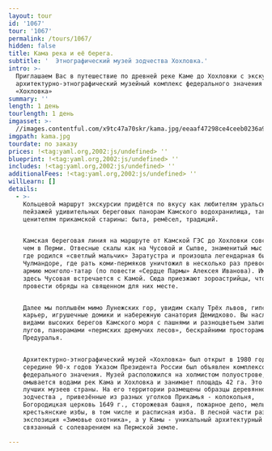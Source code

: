 ```yaml
---
layout: tour
id: '1067'
tour: '1067'
permalink: /tours/1067/
hidden: false
title: Кама река и её берега.
subtitle: '  Этнографический музей зодчества Хохловка.'
intro: >-
  Приглашаем Вас в путешествие по древней реке Каме до Хохловки с экскурсией в
  архитектурно-этнографический музейный комплекс федерального значения
  «Хохловка»
summary: ''
length: 1 день
tourlength: 1 день
imgasset: >-
  //images.contentful.com/x9tc47a70skr/kama.jpg/eeaaf47298ce4ceeb0236a991b238a24/kama.jpg
imgpath: kama.jpg
tourdate: по заказу
prices: !<tag:yaml.org,2002:js/undefined> ''
blueprint: !<tag:yaml.org,2002:js/undefined> ''
includes: !<tag:yaml.org,2002:js/undefined> ''
additionalFees: !<tag:yaml.org,2002:js/undefined> ''
willLearn: []
details:
  - >-
    Кольцевой маршрут экскурсии придётся по вкусу как любителям уральских
    пейзажей удивительных береговых панорам Камского водохранилища, так и
    ценителям прикамской старины: быта, ремёсел, традиций.


    Камская береговая линия на маршруте от Камской ГЭС до Хохловки совсем иная,
    чем в Перми. Отвесные скалы как на Чусовой и Сылве, знаменитый мыс Стрелка,
    где родился «светлый мальчик» Заратустра и произошла легендарная битва при
    Чулмандоре, где рать коми-пермяков уничтожил в несколько раз превосходящую
    армию монголо-татар (по повести «Сердце Пармы» Алексея Иванова). Именно
    здесь Чусовая встречается с Камой. Сюда приезжают зороастрийцы, чтобы
    провести обряды на священном для них месте.


    Далее мы поплывём мимо Лунежских гор, увидим скалу Трёх львов, гипсовый
    карьер, игрушечные домики и набережную санатория Демидково. Вы насладитесь
    видами высоких берегов Камского моря с пашнями и разноцветьем заливных
    лугов, панорамами «пермских дремучих лесов», бескрайними просторами
    Предуралья.


    Архитектурно-этнографический музей «Хохловка» был открыт в 1980 году и в
    середине 90-х годов Указом Президента России был объявлен комплексом
    федерального значения. Музей расположился на холмистом полуострове, который
    омывается водами рек Кама и Хохловка и занимает площадь 42 га. Это один из
    лучших музеев страны. На его территории размещены образцы деревянного
    зодчества , привезённые из разных уголков Прикамья - колокольня,
    Богородицкая церковь 1649 г., сторожевая башня, пожарное депо, мельница,
    крестьянские избы, в том числе и расписная изба. В лесной части разместилась
    экспозиция «Зимовье охотника», а у Камы - уникальный архитектурный ансамбль,
    связанный с солеварением на Пермской земле.

---
```

